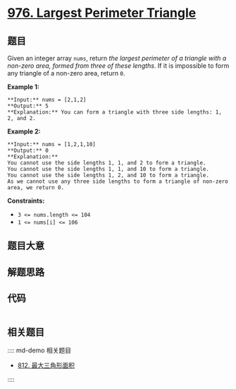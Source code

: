 # [976. Largest Perimeter Triangle](https://leetcode.com/problems/largest-perimeter-triangle)

## 题目

Given an integer array `nums`, return _the largest perimeter of a triangle
with a non-zero area, formed from three of these lengths_. If it is impossible
to form any triangle of a non-zero area, return `0`.



**Example 1:**

    
    
    **Input:** nums = [2,1,2]
    **Output:** 5
    **Explanation:** You can form a triangle with three side lengths: 1, 2, and 2.
    

**Example 2:**

    
    
    **Input:** nums = [1,2,1,10]
    **Output:** 0
    **Explanation:** 
    You cannot use the side lengths 1, 1, and 2 to form a triangle.
    You cannot use the side lengths 1, 1, and 10 to form a triangle.
    You cannot use the side lengths 1, 2, and 10 to form a triangle.
    As we cannot use any three side lengths to form a triangle of non-zero area, we return 0.
    



**Constraints:**

  * `3 <= nums.length <= 104`
  * `1 <= nums[i] <= 106`


## 题目大意

## 解题思路

## 代码

```javascript

```

## 相关题目

:::: md-demo 相关题目
- [812. 最大三角形面积](https://leetcode.com/problems/largest-triangle-area)

::::
